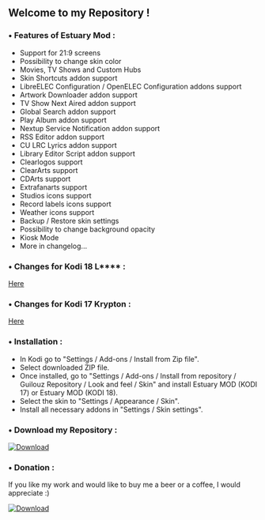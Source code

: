 ## Welcome to my Repository !


### • Features of Estuary Mod :

- Support for 21:9 screens
- Possibility to change skin color
- Movies, TV Shows and Custom Hubs
- Skin Shortcuts addon support
- LibreELEC Configuration / OpenELEC Configuration addons support
- Artwork Downloader addon support
- TV Show Next Aired addon support
- Global Search addon support
- Play Album addon support
- Nextup Service Notification addon support
- RSS Editor addon support
- CU LRC Lyrics addon support
- Library Editor Script addon support
- Clearlogos support
- ClearArts support
- CDArts support
- Extrafanarts support
- Studios icons support
- Record labels icons support
- Weather icons support
- Backup / Restore skin settings
- Possibility to change background opacity
- Kiosk Mode
- More in changelog...


### • Changes for Kodi 18 L**** :

[Here](https://raw.githubusercontent.com/Guilouz/repository.guilouz/master/skin.estuary.mod.kodi18/changelog.txt)


### • Changes for Kodi 17 Krypton :

[Here](https://raw.githubusercontent.com/Guilouz/repository.guilouz/master/skin.estuary.mod/changelog.txt)


### • Installation :

- In Kodi go to "Settings / Add-ons / Install from Zip file".
- Select downloaded ZIP file.
- Once installed, go to "Settings / Add-ons / Install from repository / Guilouz Repository / Look and feel / Skin" and install Estuary MOD (KODI 17) or Estuary MOD (KODI 18).
- Select the skin to "Settings / Appearance / Skin".
- Install all necessary addons in "Settings / Skin settings".

### • Download my Repository :

[ ![Download](http://i.imgur.com/L5Bov8X.png) ](https://github.com/Guilouz/repository.guilouz/raw/master/_repo/repository.guilouz/repository.guilouz-1.0.3.zip)

### • Donation :

If you like my work and would like to buy me a beer or a coffee, I would appreciate :)

[ ![Download](http://i.imgur.com/XRmqzTX.png) ](https://pledgie.com/campaigns/29797)